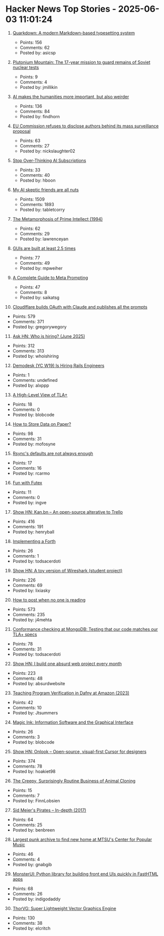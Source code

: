 # Hacker News Top Stories - 2025-06-03 11:01:24

1. [Quarkdown: A modern Markdown-based typesetting system](https://github.com/iamgio/quarkdown)
   - Points: 156
   - Comments: 62
   - Posted by: asicsp

2. [Plutonium Mountain: The 17-year mission to guard remains of Soviet nuclear tests](https://www.belfercenter.org/publication/plutonium-mountain-inside-17-year-mission-secure-legacy-soviet-nuclear-testing)
   - Points: 9
   - Comments: 4
   - Posted by: jmillikin

3. [AI makes the humanities more important, but also weirder](https://resobscura.substack.com/p/ai-makes-the-humanities-more-important)
   - Points: 136
   - Comments: 84
   - Posted by: findhorn

4. [EU Commission refuses to disclose authors behind its mass surveillance proposal](https://old.reddit.com/r/europe/comments/1l2655n/the_eu_commission_refuses_to_disclose_the/)
   - Points: 63
   - Comments: 27
   - Posted by: nickslaughter02

5. [Stop Over-Thinking AI Subscriptions](https://steipete.me/posts/2025/stop-overthinking-ai-subscriptions)
   - Points: 33
   - Comments: 40
   - Posted by: hboon

6. [My AI skeptic friends are all nuts](https://fly.io/blog/youre-all-nuts/)
   - Points: 1509
   - Comments: 1893
   - Posted by: tabletcorry

7. [The Metamorphosis of Prime Intellect (1994)](https://localroger.com/prime-intellect/mopiall.html)
   - Points: 62
   - Comments: 29
   - Posted by: lawrenceyan

8. [GUIs are built at least 2.5 times](https://patricia.no/2025/05/30/why_lean_software_dev_is_wrong.html)
   - Points: 77
   - Comments: 49
   - Posted by: mpweiher

9. [A Complete Guide to Meta Prompting](https://www.prompthub.us/blog/a-complete-guide-to-meta-prompting)
   - Points: 47
   - Comments: 8
   - Posted by: saikatsg

10. [Cloudlflare builds OAuth with Claude and publishes all the prompts](https://github.com/cloudflare/workers-oauth-provider/)
   - Points: 579
   - Comments: 371
   - Posted by: gregorywegory

11. [Ask HN: Who is hiring? (June 2025)](undefined)
   - Points: 312
   - Comments: 313
   - Posted by: whoishiring

12. [Demodesk (YC W19) Is Hiring Rails Engineers](https://demodesk.com/careers)
   - Points: 1
   - Comments: undefined
   - Posted by: alxppp

13. [A High-Level View of TLA+](https://lamport.azurewebsites.net/tla/high-level-view.html)
   - Points: 18
   - Comments: 0
   - Posted by: blobcode

14. [How to Store Data on Paper?](https://www.monperrus.net/martin/store-data-paper)
   - Points: 98
   - Comments: 31
   - Posted by: mofosyne

15. [Rsync's defaults are not always enough](https://rachelbythebay.com/w/2025/05/31/sync/)
   - Points: 17
   - Comments: 16
   - Posted by: rcarmo

16. [Fun with Futex](https://blog.fredrb.com/2025/06/02/futex-fun/)
   - Points: 11
   - Comments: 0
   - Posted by: ingve

17. [Show HN: Kan.bn – An open-source alterative to Trello](https://github.com/kanbn/kan)
   - Points: 416
   - Comments: 191
   - Posted by: henryball

18. [Implementing a Forth](https://ratfactor.com/forth/implementing)
   - Points: 26
   - Comments: 1
   - Posted by: todsacerdoti

19. [Show HN: A toy version of Wireshark (student project)](https://github.com/lixiasky/vanta)
   - Points: 226
   - Comments: 69
   - Posted by: lixiasky

20. [How to post when no one is reading](https://www.jeetmehta.com/posts/thrive-in-obscurity)
   - Points: 573
   - Comments: 235
   - Posted by: j4mehta

21. [Conformance checking at MongoDB: Testing that our code matches our TLA+ specs](https://www.mongodb.com/blog/post/engineering/conformance-checking-at-mongodb-testing-our-code-matches-our-tla-specs)
   - Points: 78
   - Comments: 31
   - Posted by: todsacerdoti

22. [Show HN: I build one absurd web project every month](https://absurd.website)
   - Points: 223
   - Comments: 48
   - Posted by: absurdwebsite

23. [Teaching Program Verification in Dafny at Amazon (2023)](https://dafny.org/blog/2023/12/15/teaching-program-verification-in-dafny-at-amazon/)
   - Points: 42
   - Comments: 10
   - Posted by: Jtsummers

24. [Magic Ink: Information Software and the Graphical Interface](https://worrydream.com/MagicInk/)
   - Points: 26
   - Comments: 3
   - Posted by: blobcode

25. [Show HN: Onlook – Open-source, visual-first Cursor for designers](https://github.com/onlook-dev/onlook)
   - Points: 374
   - Comments: 78
   - Posted by: hoakiet98

26. [The Creepy, Surprisingly Routine Business of Animal Cloning](https://www.theatlantic.com/magazine/archive/2025/07/animal-cloning-industry/682892/)
   - Points: 15
   - Comments: 7
   - Posted by: FinnLobsien

27. [Sid Meier's Pirates – In-depth (2017)](https://shot97retro.blogspot.com/2017/12/sid-meiers-pirates-in-depth-written.html)
   - Points: 64
   - Comments: 25
   - Posted by: benbreen

28. [Largest punk archive to find new home at MTSU's Center for Popular Music](https://mtsunews.com/worlds-largest-punk-archive-moves-to-center-for-popular-music/)
   - Points: 46
   - Comments: 4
   - Posted by: gnabgib

29. [MonsterUI: Python library for building front end UIs quickly in FastHTML apps](https://www.answer.ai/posts/2025-01-15-monsterui.html)
   - Points: 68
   - Comments: 26
   - Posted by: indigodaddy

30. [ThorVG: Super Lightweight Vector Graphics Engine](https://www.thorvg.org/about)
   - Points: 130
   - Comments: 38
   - Posted by: elcritch

